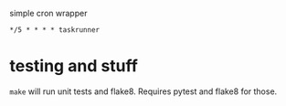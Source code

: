 simple cron wrapper 

`*/5 * * * * taskrunner`

# testing and stuff

`make` will run unit tests and flake8.  Requires pytest and flake8 for those.
